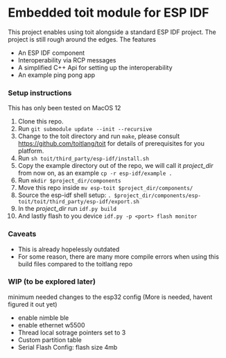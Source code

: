 # Embedded toit module for ESP IDF
This project enables using toit alongside a standard ESP IDF project. 
The project is still rough around the edges. The features
* An ESP IDF component
* Interoperability via RCP messages
* A simplified C++ Api for setting up the interoperability 
* An example ping pong app

### Setup instructions
This has only been tested on MacOS 12
1. Clone this repo.
2. Run `git submodule update --init --recursive`
3. Change to the toit directory and run `make`, please consult 
https://github.com/toitlang/toit for details of prerequisites for you platform. 
4. Run `sh toit/third_party/esp-idf/install.sh`
5. Copy the example directory out of the repo, we will call it *project_dir* 
from now on, as an example `cp -r esp-idf/example .`
6. Run `mkdir $project_dir/components`
7. Move this repo inside `mv esp-toit $project_dir/components/` 
8. Source the esp-idf shell setup: `. $project_dir/components/esp-toit/toit/third_party/esp-idf/export.sh`
9. In the *project_dir* run `idf.py build`
10. And lastly flash to you device `idf.py -p <port> flash monitor`


### Caveats
* This is already hopelessly outdated
* For some reason, there are many more compile errors when using this build files compared to the toitlang repo


### WIP (to be explored later)
minimum needed changes to the esp32 config (More is needed, havent figured it out yet)

* enable nimble ble
* enable ethernet w5500
* Thread local sotrage pointers set to 3
* Custom partition table
* Serial Flash Config: flash size 4mb
